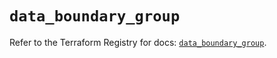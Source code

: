 # `data_boundary_group`

Refer to the Terraform Registry for docs: [`data_boundary_group`](https://registry.terraform.io/providers/hashicorp/boundary/1.1.13/docs/data-sources/group).
